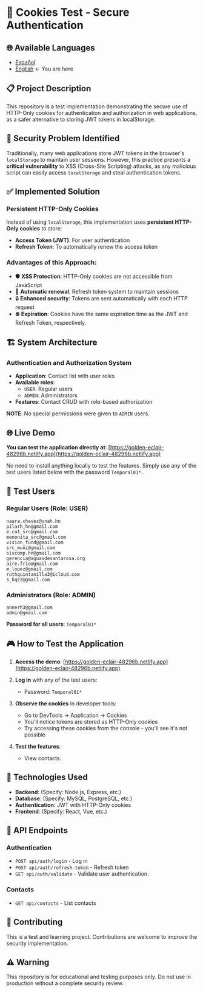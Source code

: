 # 🍪 Cookies Test - Secure Authentication

## 🌐 Available Languages
- [Español](README.es.md)
- [English](README) ← You are here

## 📋 Project Description

This repository is a test implementation demonstrating the secure use of HTTP-Only cookies for authentication and authorization in web applications, as a safer alternative to storing JWT tokens in localStorage.

## 🔐 Security Problem Identified

Traditionally, many web applications store JWT tokens in the browser's `localStorage` to maintain user sessions. However, this practice presents a **critical vulnerability** to XSS (Cross-Site Scripting) attacks, as any malicious script can easily access `localStorage` and steal authentication tokens.

## ✅ Implemented Solution

### Persistent HTTP-Only Cookies
Instead of using `localStorage`, this implementation uses **persistent HTTP-Only cookies** to store:
- **Access Token (JWT)**: For user authentication
- **Refresh Token**: To automatically renew the access token

### Advantages of this Approach:
- 🛡️ **XSS Protection**: HTTP-Only cookies are not accessible from JavaScript
- 🔄 **Automatic renewal**: Refresh token system to maintain sessions
- 🔒 **Enhanced security**: Tokens are sent automatically with each HTTP request
- ⛔ **Expiration**: Cookies have the same expiration time as the JWT and Refresh Token, respectively.

## 🏗️ System Architecture

### Authentication and Authorization System
- **Application**: Contact list with user roles
- **Available roles**:
  - `USER`: Regular users
  - `ADMIN`: Administrators
- **Features**: Contact CRUD with role-based authorization

**NOTE**: No special permissions were given to `ADMIN` users.

## 🌐 Live Demo

**You can test the application directly at**: [https://golden-eclair-48296b.netlify.app](https://golden-eclair-48296b.netlify.app)

No need to install anything locally to test the features. Simply use any of the test users listed below with the password `Temporal01*`.

## 👥 Test Users

### Regular Users (Role: USER)
```
naara.chavez@unah.hn
pilarh_hn@gmail.com
e.cat_src@gmail.com
menonita_src@gmail.com
vision_fund@gmail.com
src_muni@gmail.com
siscomp.hn@gmail.com
gerencia@aguasdesantarosa.org
aire.frio@gmail.com
m_lopez@gmail.com
ruthquintanilla3@icloud.com
s_hqz2@gmail.com
```

### Administrators (Role: ADMIN)
```
annerh3@gmail.com
admin@gmail.com
```

**Password for all users**: `Temporal01*`

## 🎮 How to Test the Application

1. **Access the demo**: [https://golden-eclair-48296b.netlify.app](https://golden-eclair-48296b.netlify.app)

2. **Log in** with any of the test users:
   - Password: `Temporal01*`

3. **Observe the cookies** in developer tools:
   - Go to DevTools → Application → Cookies
   - You'll notice tokens are stored as HTTP-Only cookies
   - Try accessing these cookies from the console - you'll see it's not possible

4. **Test the features**:
   - View contacts.

## 🔧 Technologies Used

- **Backend**: (Specify: Node.js, Express, etc.)
- **Database**: (Specify: MySQL, PostgreSQL, etc.)
- **Authentication**: JWT with HTTP-Only cookies
- **Frontend**: (Specify: React, Vue, etc.)

## 📡 API Endpoints

### Authentication
- `POST api/auth/login` - Log in
- `POST api/auth/refresh-token` - Refresh token
- `GET api/auth/validate` - Validate user authentication.

### Contacts
- `GET api/contacts` - List contacts

## 🤝 Contributing

This is a test and learning project. Contributions are welcome to improve the security implementation.

## ⚠️ Warning

This repository is for educational and testing purposes only. Do not use in production without a complete security review.